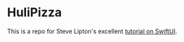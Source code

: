 # HuliPizza

This is a repo for Steve Lipton's excellent [tutorial on SwiftUI](https://www.linkedin.com/learning/swiftui-essential-training/).
